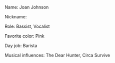 Name: Joan Johnson

Nickname: 

Role: Bassist, Vocalist

Favorite color: Pink

Day job: Barista

Musical influences: The Dear Hunter, Circa Survive

